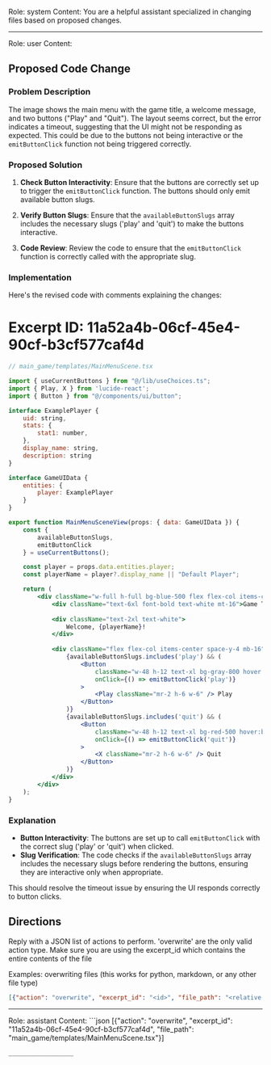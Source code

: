 Role: system
Content: You are a helpful assistant specialized in changing files based on proposed changes.
__________________
Role: user
Content: 
## Proposed Code Change
### Problem Description

The image shows the main menu with the game title, a welcome message, and two buttons ("Play" and "Quit"). The layout seems correct, but the error indicates a timeout, suggesting that the UI might not be responding as expected. This could be due to the buttons not being interactive or the `emitButtonClick` function not being triggered correctly.

### Proposed Solution

1. **Check Button Interactivity**: Ensure that the buttons are correctly set up to trigger the `emitButtonClick` function. The buttons should only emit available button slugs.

2. **Verify Button Slugs**: Ensure that the `availableButtonSlugs` array includes the necessary slugs ('play' and 'quit') to make the buttons interactive.

3. **Code Review**: Review the code to ensure that the `emitButtonClick` function is correctly called with the appropriate slug.

### Implementation

Here's the revised code with comments explaining the changes:

# Excerpt ID: 11a52a4b-06cf-45e4-90cf-b3cf577caf4d
```jsx
// main_game/templates/MainMenuScene.tsx

import { useCurrentButtons } from "@/lib/useChoices.ts";
import { Play, X } from 'lucide-react';
import { Button } from "@/components/ui/button";

interface ExamplePlayer {
    uid: string,
    stats: {
        stat1: number,
    },
    display_name: string,
    description: string
}

interface GameUIData {
    entities: {
        player: ExamplePlayer
    }
}

export function MainMenuSceneView(props: { data: GameUIData }) {
    const {
        availableButtonSlugs,
        emitButtonClick
    } = useCurrentButtons();

    const player = props.data.entities.player;
    const playerName = player?.display_name || "Default Player";

    return (
        <div className="w-full h-full bg-blue-500 flex flex-col items-center justify-between p-8" style={{ aspectRatio: '16/9' }}>
            <div className="text-6xl font-bold text-white mt-16">Game Title</div>
            
            <div className="text-2xl text-white">
                Welcome, {playerName}!
            </div>
            
            <div className="flex flex-col items-center space-y-4 mb-16">
                {availableButtonSlugs.includes('play') && (
                    <Button 
                        className="w-48 h-12 text-xl bg-gray-800 hover:bg-gray-700"
                        onClick={() => emitButtonClick('play')}
                    >
                        <Play className="mr-2 h-6 w-6" /> Play
                    </Button>
                )}
                {availableButtonSlugs.includes('quit') && (
                    <Button 
                        className="w-48 h-12 text-xl bg-red-500 hover:bg-red-600"
                        onClick={() => emitButtonClick('quit')}
                    >
                        <X className="mr-2 h-6 w-6" /> Quit
                    </Button>
                )}
            </div>
        </div>
    );
}
```

### Explanation

- **Button Interactivity**: The buttons are set up to call `emitButtonClick` with the correct slug ('play' or 'quit') when clicked.
- **Slug Verification**: The code checks if the `availableButtonSlugs` array includes the necessary slugs before rendering the buttons, ensuring they are interactive only when appropriate.

This should resolve the timeout issue by ensuring the UI responds correctly to button clicks.

## Directions
Reply with a JSON list of actions to perform. 'overwrite' are the only valid action type. 
Make sure you are using the excerpt_id which contains the entire contents of the file

Examples:
overwriting files (this works for python, markdown, or any other file type)
```json output_example1
[{"action": "overwrite", "excerpt_id": "<id>", "file_path": "<relative file path>"}]
```

__________________
Role: assistant
Content: ```json
[{"action": "overwrite", "excerpt_id": "11a52a4b-06cf-45e4-90cf-b3cf577caf4d", "file_path": "main_game/templates/MainMenuScene.tsx"}]
```
__________________
